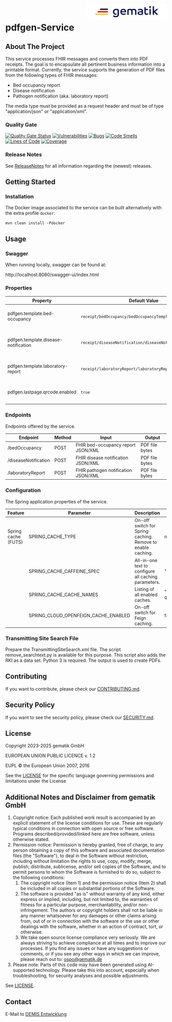 <img align="right" alt="gematik" width="250" height="47" src="media/Gematik_Logo_Flag.png"/> <br/>

# pdfgen-Service

## About The Project

This service processes FHIR messages and converts them into PDF receipts. The goal is to encapsulate all pertinent business information into a printable format. Currently, the service supports the generation of PDF files from the following types of FHIR messages:
- Bed occupancy report
- Disease notification
- Pathogen notification (aka. laboratory report)

The media type must be provided as a request header and must be of type
"application/json" or "application/xml".

### Quality Gate

[![Quality Gate Status](https://sonar.prod.ccs.gematik.solutions/api/project_badges/measure?project=de.gematik.demis%3Apdfgen-service&metric=alert_status&token=7f24a1dd3efdc568effea24956accd1e8057f3ba)](https://sonar.prod.ccs.gematik.solutions/dashboard?id=de.gematik.demis%3Apdfgen-service) [![Vulnerabilities](https://sonar.prod.ccs.gematik.solutions/api/project_badges/measure?project=de.gematik.demis%3Apdfgen-service&metric=vulnerabilities&token=7f24a1dd3efdc568effea24956accd1e8057f3ba)](https://sonar.prod.ccs.gematik.solutions/dashboard?id=de.gematik.demis%3Apdfgen-service) [![Bugs](https://sonar.prod.ccs.gematik.solutions/api/project_badges/measure?project=de.gematik.demis%3Apdfgen-service&metric=bugs&token=7f24a1dd3efdc568effea24956accd1e8057f3ba)](https://sonar.prod.ccs.gematik.solutions/dashboard?id=de.gematik.demis%3Apdfgen-service) [![Code Smells](https://sonar.prod.ccs.gematik.solutions/api/project_badges/measure?project=de.gematik.demis%3Apdfgen-service&metric=code_smells&token=7f24a1dd3efdc568effea24956accd1e8057f3ba)](https://sonar.prod.ccs.gematik.solutions/dashboard?id=de.gematik.demis%3Apdfgen-service) [![Lines of Code](https://sonar.prod.ccs.gematik.solutions/api/project_badges/measure?project=de.gematik.demis%3Apdfgen-service&metric=ncloc&token=7f24a1dd3efdc568effea24956accd1e8057f3ba)](https://sonar.prod.ccs.gematik.solutions/dashboard?id=de.gematik.demis%3Apdfgen-service) [![Coverage](https://sonar.prod.ccs.gematik.solutions/api/project_badges/measure?project=de.gematik.demis%3Apdfgen-service&metric=coverage&token=7f24a1dd3efdc568effea24956accd1e8057f3ba)](https://sonar.prod.ccs.gematik.solutions/dashboard?id=de.gematik.demis%3Apdfgen-service)

### Release Notes

See [ReleaseNotes](ReleaseNotes.md) for all information regarding the (newest) releases.

## Getting Started

### Installation

The Docker image associated to the service can be built alternatively with the extra profile `docker`:

```docker
mvn clean install -Pdocker
```

## Usage

### Swagger

When running locally, swagger can be found at:

http://localhost:8080/swagger-ui/index.html

### Properties

| Property                             | Default Value                                             | Description                                                 |
|--------------------------------------|-----------------------------------------------------------|-------------------------------------------------------------|
| pdfgen.template.bed-occupancy        | `receipt/bedOccupancy/bedOccupancyTemplate`               | Path to Thymeleaf template of bed occupancy report receipts |
| pdfgen.template.disease-notification | `receipt/diseaseNotification/diseaseNotificationTemplate` | Path to Thymeleaf template of disease notification receipts |
| pdfgen.template.laboratory-report    | `receipt/laboratoryReport/laboratoryReportTemplate`       | Path to Thymeleaf template of laboratory report receipts    |
| pdfgen.lastpage.qrcode.enabled       | `true`                                                    | Flag to activate/deactivate QR Code on last page            |

### Endpoints

Endpoints offered by the service.

| Endpoint             | Method | Input                                | Output         |
|----------------------|--------|--------------------------------------|----------------|
| /bedOccupancy        | POST   | FHIR bed-occupancy report JSON/XML   | PDF file bytes |
| /diseaseNotification | POST   | FHIR disease notification JSON/XML   | PDF file bytes |
| /laboratoryReport    | POST   | FHIR pathogen notification JSON/XML  | PDF file bytes |


### Configuration

The Spring application properties of the service.

| Feature             | Parameter                            | Description                                                 | Example values                                  |
|---------------------|--------------------------------------|-------------------------------------------------------------|-------------------------------------------------|
| Spring cache (FUTS) | SPRING_CACHE_TYPE                    | On-off switch for Spring caching. Remove to enable caching. | none                                            |
|                     | SPRING_CACHE_CAFFEINE_SPEC           | All-in-one text to configure all caching parameters.        | "expireAfterWrite=1h,expireAfterAccess=15m"     |
|                     | SPRING_CACHE_CACHE_NAMES             | Listing of all enabled caches.                              | "futs-code-systems,futs-disease-questionnaires" |
|                     | SPRING_CLOUD_OPENFEIGN_CACHE_ENABLED | On-off switch for Feign caching.                            | false                                           |

### Transmitting Site Search File

Prepare the TransmittingSiteSearch.xml file. The script remove_searchtext.py is available for this purpose. This script also adds the RKI as a data set. Python 3 is required. The output is used to create PDFs.

## Contributing

If you want to contribute, please check our [CONTRIBUTING.md](.github/CONTRIBUTING.md).

## Security Policy

If you want to see the security policy, please check our [SECURITY.md](.github/SECURITY.md).

## License
Copyright 2023-2025 gematik GmbH

EUROPEAN UNION PUBLIC LICENCE v. 1.2

EUPL © the European Union 2007, 2016

See the [LICENSE](./LICENSE.md) for the specific language governing permissions and limitations under the License

## Additional Notes and Disclaimer from gematik GmbH

1. Copyright notice: Each published work result is accompanied by an explicit statement of the license conditions for use. These are regularly typical conditions in connection with open source or free software. Programs described/provided/linked here are free software, unless otherwise stated.
2. Permission notice: Permission is hereby granted, free of charge, to any person obtaining a copy of this software and associated documentation files (the "Software"), to deal in the Software without restriction, including without limitation the rights to use, copy, modify, merge, publish, distribute, sublicense, and/or sell copies of the Software, and to permit persons to whom the Software is furnished to do so, subject to the following conditions:
   1. The copyright notice (Item 1) and the permission notice (Item 2) shall be included in all copies or substantial portions of the Software.
   2. The software is provided "as is" without warranty of any kind, either express or implied, including, but not limited to, the warranties of fitness for a particular purpose, merchantability, and/or non-infringement. The authors or copyright holders shall not be liable in any manner whatsoever for any damages or other claims arising from, out of or in connection with the software or the use or other dealings with the software, whether in an action of contract, tort, or otherwise.
   3. We take open source license compliance very seriously. We are always striving to achieve compliance at all times and to improve our processes. If you find any issues or have any suggestions or comments, or if you see any other ways in which we can improve, please reach out to: ospo@gematik.de
3. Please note: Parts of this code may have been generated using AI-supported technology. Please take this into account, especially when troubleshooting, for security analyses and possible adjustments.

See [LICENSE](LICENSE.md).

## Contact

E-Mail to [DEMIS Entwicklung](mailto:demis-entwicklung@gematik.de?subject=[GitHub]%20PDFGen-Service) 
